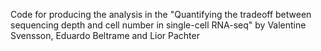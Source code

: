 Code for producing the analysis in the "Quantifying the tradeoff between sequencing depth and cell number in single-cell RNA-seq" by Valentine Svensson, Eduardo Beltrame and Lior Pachter
